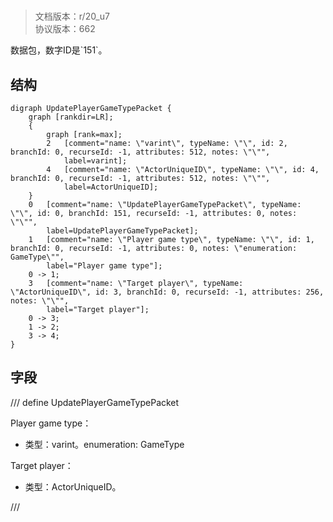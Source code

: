 # <!-- md:samp UpdatePlayerGameTypePacket -->

> 文档版本：r/20_u7<br/>协议版本：662

<!-- md:samp UpdatePlayerGameTypePacket -->数据包，数字ID是`151`。

## 结构

```viz
digraph UpdatePlayerGameTypePacket {
	graph [rankdir=LR];
	{
		graph [rank=max];
		2	[comment="name: \"varint\", typeName: \"\", id: 2, branchId: 0, recurseId: -1, attributes: 512, notes: \"\"",
			label=varint];
		4	[comment="name: \"ActorUniqueID\", typeName: \"\", id: 4, branchId: 0, recurseId: -1, attributes: 512, notes: \"\"",
			label=ActorUniqueID];
	}
	0	[comment="name: \"UpdatePlayerGameTypePacket\", typeName: \"\", id: 0, branchId: 151, recurseId: -1, attributes: 0, notes: \"\"",
		label=UpdatePlayerGameTypePacket];
	1	[comment="name: \"Player game type\", typeName: \"\", id: 1, branchId: 0, recurseId: -1, attributes: 0, notes: \"enumeration: GameType\"",
		label="Player game type"];
	0 -> 1;
	3	[comment="name: \"Target player\", typeName: \"ActorUniqueID\", id: 3, branchId: 0, recurseId: -1, attributes: 256, notes: \"\"",
		label="Target player"];
	0 -> 3;
	1 -> 2;
	3 -> 4;
}

```

## 字段

/// define
UpdatePlayerGameTypePacket

Player game type：<!-- md:samp varint -->

- 类型：varint。enumeration: GameType

Target player：[<!-- md:samp ActorUniqueID -->](refs/protocols/types/actoruniqueid.md)

- 类型：ActorUniqueID。


///
